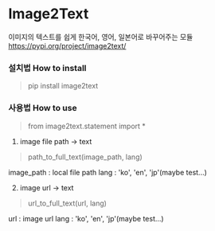 # Image2Text

이미지의 텍스트를 쉽게 한국어, 영어, 일본어로 바꾸어주는 모듈
https://pypi.org/project/image2text/

### 설치법 How to install

> pip install image2text

### 사용법 How to use


> from image2text.statement import *

1. image file path -> text

> path_to_full_text(image_path, lang)

image_path : local file path
lang : 'ko', 'en', 'jp'(maybe test...)

2. image url -> text

> url_to_full_text(url, lang)

url : image url
lang : 'ko', 'en', 'jp'(maybe test...)
